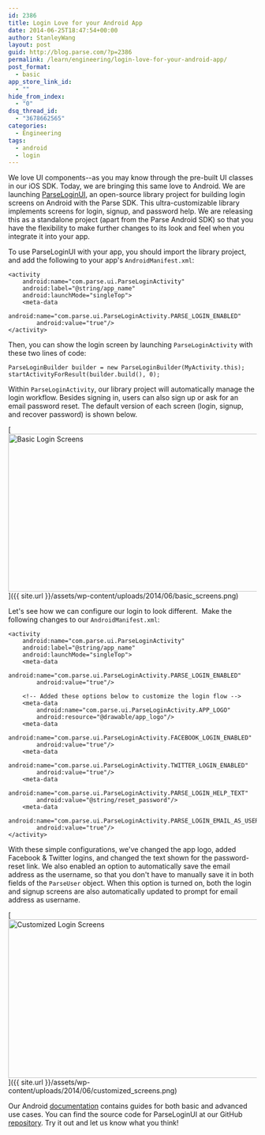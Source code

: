 ```yaml
---
id: 2386
title: Login Love for your Android App
date: 2014-06-25T18:47:54+00:00
author: StanleyWang
layout: post
guid: http://blog.parse.com/?p=2386
permalink: /learn/engineering/login-love-for-your-android-app/
post_format:
  - basic
app_store_link_id:
  - ""
hide_from_index:
  - "0"
dsq_thread_id:
  - "3678662565"
categories:
  - Engineering
tags:
  - android
  - login
---
```

We love UI components--as you may know through the pre-built UI classes in our iOS SDK. Today, we are bringing this same love to Android. We are launching <a title="Parse Login UI" href="https://www.parse.com/docs/android_guide#ui-login" target="_blank">ParseLoginUI</a>, an open-source library project for building login screens on Android with the Parse SDK. This ultra-customizable library implements screens for login, signup, and password help. We are releasing this as a standalone project (apart from the Parse Android SDK) so that you have the flexibility to make further changes to its look and feel when you integrate it into your app.

To use ParseLoginUI with your app, you should import the library project, and add the following to your app's `AndroidManifest.xml`:

<pre class="line-numbers"><code class="language-markup">&lt;activity 
    android:name="com.parse.ui.ParseLoginActivity" 
    android:label="@string/app_name" 
    android:launchMode="singleTop"&gt;
    &lt;meta-data 
        android:name="com.parse.ui.ParseLoginActivity.PARSE_LOGIN_ENABLED" 
        android:value="true"/&gt;
&lt;/activity&gt;</code></pre>

Then, you can show the login screen by launching `ParseLoginActivity` with these two lines of code:

<pre class="line-numbers"><code class="language-java">ParseLoginBuilder builder = new ParseLoginBuilder(MyActivity.this);
startActivityForResult(builder.build(), 0);</code></pre>

Within `ParseLoginActivity`, our library project will automatically manage the login workflow. Besides signing in, users can also sign up or ask for an email password reset. The default version of each screen (login, signup, and recover password) is shown below.

[<img class="aligncenter size-large wp-image-2389" src="{{ site.url }}/assets/wp-content/uploads/2014/06/basic_screens-1024x561.png" alt="Basic Login Screens" width="584" height="319" />]({{ site.url }}/assets/wp-content/uploads/2014/06/basic_screens.png)

Let's see how we can configure our login to look different.  Make the following changes to our `AndroidManifest.xml`:

<pre class="line-numbers"><code class="language-markup">&lt;activity 
    android:name="com.parse.ui.ParseLoginActivity" 
    android:label="@string/app_name" 
    android:launchMode="singleTop"&gt;
    &lt;meta-data 
        android:name="com.parse.ui.ParseLoginActivity.PARSE_LOGIN_ENABLED" 
        android:value="true"/&gt;

    &lt;!-- Added these options below to customize the login flow --&gt;
    &lt;meta-data 
        android:name="com.parse.ui.ParseLoginActivity.APP_LOGO"  
        android:resource="@drawable/app_logo"/&gt;
    &lt;meta-data  
        android:name="com.parse.ui.ParseLoginActivity.FACEBOOK_LOGIN_ENABLED"  
        android:value="true"/&gt;
    &lt;meta-data  
        android:name="com.parse.ui.ParseLoginActivity.TWITTER_LOGIN_ENABLED"  
        android:value="true"/&gt;
    &lt;meta-data  
        android:name="com.parse.ui.ParseLoginActivity.PARSE_LOGIN_HELP_TEXT"  
        android:value="@string/reset_password"/&gt;
    &lt;meta-data  
        android:name="com.parse.ui.ParseLoginActivity.PARSE_LOGIN_EMAIL_AS_USERNAME"  
        android:value="true"/&gt;
&lt;/activity&gt;</code></pre>

With these simple configurations, we've changed the app logo, added Facebook & Twitter logins, and changed the text shown for the password-reset link. We also enabled an option to automatically save the email address as the username, so that you don't have to manually save it in both fields of the `ParseUser` object. When this option is turned on, both the login and signup screens are also automatically updated to prompt for email address as username.

[<img class="aligncenter size-large wp-image-2390" src="{{ site.url }}/assets/wp-content/uploads/2014/06/customized_screens-1024x564.png" alt="Customized Login Screens" width="584" height="321" />]({{ site.url }}/assets/wp-content/uploads/2014/06/customized_screens.png)

Our Android <a title="Parse Login UI Documentation" href="https://www.parse.com/docs/android_guide#ui-login" target="_blank">documentation</a> contains guides for both basic and advanced use cases. You can find the source code for ParseLoginUI at our GitHub <a title="ParseUI repository" href="https://github.com/ParsePlatform/ParseUI-Android" target="_blank">repository</a>. Try it out and let us know what you think!